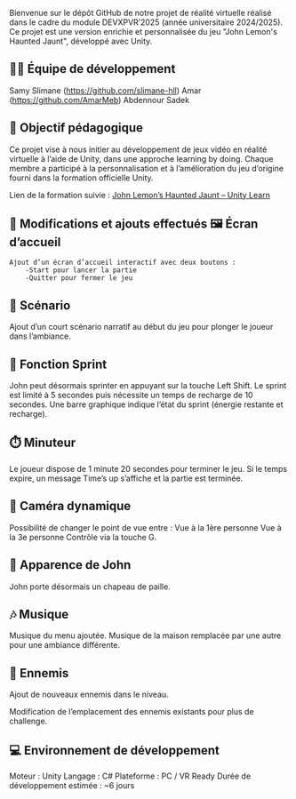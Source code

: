Bienvenue sur le dépôt GitHub de notre projet de réalité virtuelle réalisé dans le cadre du module DEVXPVR’2025 (année universitaire 2024/2025).
Ce projet est une version enrichie et personnalisée du jeu "John Lemon's Haunted Jaunt", développé avec Unity.

👨‍💻 Équipe de développement
-
Samy
Slimane (https://github.com/slimane-hll)
Amar (https://github.com/AmarMeb)
Abdennour
Sadek

🧠 Objectif pédagogique
-
Ce projet vise à nous initier au développement de jeux vidéo en réalité virtuelle à l’aide de Unity, dans une approche learning by doing.
Chaque membre a participé à la personnalisation et à l’amélioration du jeu d’origine fourni dans la formation officielle Unity.

Lien de la formation suivie : [John Lemon’s Haunted Jaunt – Unity Learn](https://learn.unity.com/project/john-lemon-s-haunted-jaunt-3d-beginner)

🔧 Modifications et ajouts effectués
🖼️ Écran d’accueil
-
    Ajout d’un écran d’accueil interactif avec deux boutons :
        -Start pour lancer la partie
        -Quitter pour fermer le jeu

📖 Scénario
-
Ajout d’un court scénario narratif au début du jeu pour plonger le joueur dans l’ambiance.
   
🏃 Fonction Sprint
-
John peut désormais sprinter en appuyant sur la touche Left Shift.
Le sprint est limité à 5 secondes puis nécessite un temps de recharge de 10 secondes.
Une barre graphique indique l’état du sprint (énergie restante et recharge).

⏱️ Minuteur
-
Le joueur dispose de 1 minute 20 secondes pour terminer le jeu.
Si le temps expire, un message Time’s up s’affiche et la partie est terminée.

🎥 Caméra dynamique
-
Possibilité de changer le point de vue entre :
Vue à la 1ère personne
Vue à la 3e personne
Contrôle via la touche G.

👒 Apparence de John
-
John porte désormais un chapeau de paille.

🎶 Musique
-
Musique du menu ajoutée.
Musique de la maison remplacée par une autre pour une ambiance différente.

👾 Ennemis
-
Ajout de nouveaux ennemis dans le niveau.

Modification de l’emplacement des ennemis existants pour plus de challenge.

💻 Environnement de développement
-
Moteur : Unity
Langage : C#
Plateforme : PC / VR Ready
Durée de développement estimée : ~6 jours
